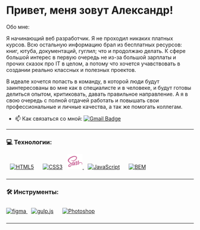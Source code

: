 
# Привет, меня зовут Александр!


Обо мне:

Я начинающий веб разработчик. Я не проходил никаких платных курсов. Всю остальную информацию брал из бесплатных ресурсов: книг, ютуба, документаций, гуглил; что и продолжаю делать. К сфере большой интерес в первую очередь не из-за большой зарплаты и прочих сказок про IT в целом, а потому что хочется учавствовать в создании реально классных и полезных проектов.

В идеале хочется попасть в команду, в которой люди будут заинтересованы во мне как в специалисте и в человеке, и будут готовы делиться опытом, критиковать, давать правильное направление. А я в свою очередь с полной отдачей работать и повышать свои профессиональные и личные качества, а так же помогать коллегам.


- :mailbox: Как связаться со мной: [![Gmail Badge](https://img.shields.io/badge/-Gmail-red?style=flat&logo=Gmail&logoColor=white)](mailto:sashapyankov86@gmail.com)

---

### 💻 Технологии:

<div>
<p align="left"> 
<a href="https://en.wikipedia.org/wiki/HTML5" target="_blank"><img style="margin: 10px" src="https://profilinator.rishav.dev/skills-assets/html5-original-wordmark.svg" alt="HTML5" height="50" /></a>
<a href="https://www.w3schools.com/css/" target="_blank"><img style="margin: 10px" src="https://profilinator.rishav.dev/skills-assets/css3-original-wordmark.svg" alt="CSS3" height="50" /></a>
<a href="https://sass-lang.com" target="_blank" rel ="noreferrer"> <img src="https://raw.githubusercontent.com/devicons/devicon/master/icons/sass/sass-original.svg" alt="sass" width="40" height="40"/> </a>
<a href="https://www.javascript.com/" target="_blank"><img style="margin: 10px" src="https://profilinator.rishav.dev/skills-assets/javascript-original.svg" alt="JavaScript" height="50" /></a>
<a href="http://getbem.com/" target="_blank"><img style="margin: 10px" src="https://profilinator.rishav.dev/skills-assets/bem.svg" alt="BEM" height="50" /></a> </p>
</div>

---

### 🛠 Инструменты:

<div>
<a href="https:// www.figma.com/" target="_blank" rel="noreferrer"> <img src="https://www.vectorlogo.zone/logos/figma/figma-icon.svg" alt="figma" width= "40" height="40"/> </a>
<a href="https://gulpjs.com/" target="_blank"><img style="margin: 10px" src="https://profilinator.rishav.dev/skills-assets/gulp-plain.svg" alt="gulp.js" height="50" /></a>  
<a href="https://www.adobe.com/in/products/photoshop.html" target="_blank"><img style="margin: 10px" src="https://profilinator.rishav.dev/skills-assets/photoshop-plain.svg" alt="Photoshop" height="50" /></a>  
</div>

---

